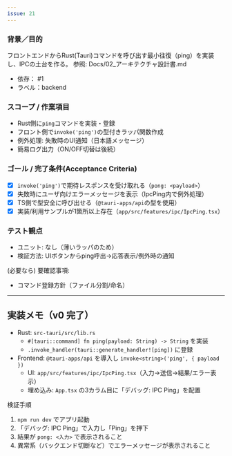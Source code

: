 ```yaml
---
issue: 21
---
```

### 背景／目的
フロントエンドからRust(Tauri)コマンドを呼び出す最小往復（ping）を実装し、IPCの土台を作る。
参照: Docs/02_アーキテクチャ設計書.md

- 依存： #1
- ラベル：backend

### スコープ / 作業項目
- Rust側に`ping`コマンドを実装・登録
- フロント側で`invoke('ping')`の型付きラッパ関数作成
- 例外処理: 失敗時のUI通知（日本語メッセージ）
- 簡易ログ出力（ON/OFF切替は後続）

### ゴール / 完了条件(Acceptance Criteria)
- [x] `invoke('ping')`で期待レスポンスを受け取れる（`pong: <payload>`）
- [x] 失敗時にユーザ向けエラーメッセージを表示（IpcPing内で例外処理）
- [x] TS側で型安全に呼び出せる（`@tauri-apps/api`の型を使用）
- [x] 実装/利用サンプルが1箇所以上存在（`app/src/features/ipc/IpcPing.tsx`）

### テスト観点
- ユニット: なし（薄いラッパのため）
- 検証方法: UIボタンからping呼出→応答表示/例外時の通知

(必要なら) 要確認事項:
- コマンド登録方針（ファイル分割/命名）

---

## 実装メモ（v0 完了）

- Rust: `src-tauri/src/lib.rs`
  - `#[tauri::command] fn ping(payload: String) -> String` を実装
  - `.invoke_handler(tauri::generate_handler![ping])` に登録
- Frontend: `@tauri-apps/api` を導入し `invoke<string>('ping', { payload })`
  - UI: `app/src/features/ipc/IpcPing.tsx`（入力→送信→結果/エラー表示）
  - 埋め込み: `App.tsx` の3カラム目に「デバッグ: IPC Ping」を配置

検証手順
1. `npm run dev` でアプリ起動
2. 「デバッグ: IPC Ping」で入力し「Ping」を押下
3. 結果が `pong: <入力>` で表示されること
4. 異常系（バックエンド切断など）でエラーメッセージが表示されること
